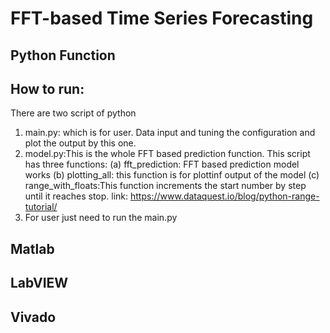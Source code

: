 # FFT-based Time Series Forecasting
## Python Function
## How to run:
There are two script of python
1. main.py: which is for user. Data input and tuning the configuration and plot the output by this one.
2. model.py:This is the whole FFT based prediction function.
This script has three functions:
    (a) fft_prediction: FFT based prediction model works
    (b) plotting_all: this function is for plottinf output of the model
    (c) range_with_floats:This function increments the start number by step until it reaches stop.
    link: https://www.dataquest.io/blog/python-range-tutorial/
3. For user just need to run the main.py




## Matlab

## LabVIEW

## Vivado



